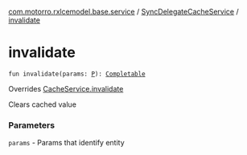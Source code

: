 [com.motorro.rxlcemodel.base.service](../index.md) / [SyncDelegateCacheService](index.md) / [invalidate](./invalidate.md)

# invalidate

`fun invalidate(params: `[`P`](index.md#P)`): `[`Completable`](http://reactivex.io/RxJava/2.x/javadoc/io/reactivex/Completable.html)

Overrides [CacheService.invalidate](../-cache-service/invalidate.md)

Clears cached value

### Parameters

`params` - Params that identify entity